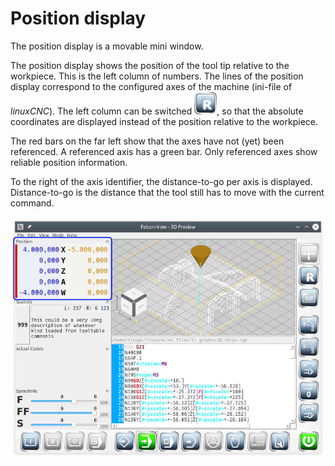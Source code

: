 # Position display

The position display is a movable mini window.

The position display shows the position of the tool tip relative to the workpiece. This is the left column of numbers. The lines of the position display correspond to the configured axes of the machine (ini-file of *linuxCNC*). The left column can be switched ![rel](images/SK_PosRelative.png), so that the absolute coordinates are displayed instead of the position relative to the workpiece.

The red bars on the far left show that the axes have not (yet) been referenced. A referenced axis has a green bar. Only referenced axes show reliable position information.

To the right of the axis identifier, the distance-to-go per axis is displayed. Distance-to-go is the distance that the tool still has to move with the current command.

![Position](images/Position.jpg)
